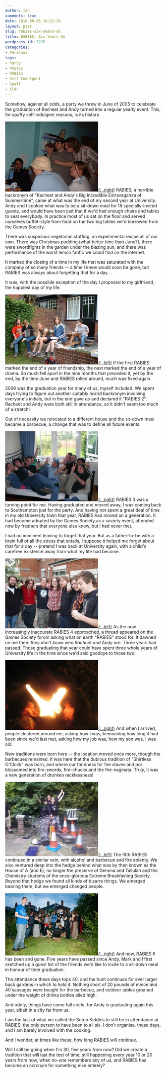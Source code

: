 ```yaml
---
author: Ian
comments: true
date: 2010-06-06 10:22:20
layout: post
slug: rabies-six-years-on
title: RABIES, Six Years On
wordpress_id: 3225
categories:
- Personal
tags:
- Party
- Photos
- RABIES
- Self-Indulgent
- Spaff
- tldr
---
```


Somehow, against all odds, a party we threw in June of 2005 to celebrate the graduation of Racheet and Andy turned into a regular yearly event.  This, for spaffy self-indulgent reasons, is its history.

[![RABIES 1](/blog/2010/06/RABIES1-300x225.jpg){: .right}](/blog/2010/06/RABIES1.jpg)
RABIES, a horrible backronym of "Racheet and Andy's Big Incredible Extravaganza of Summertime", came at what was the end of my second year at University.  Andy and I cooked what was to be a sit-down meal for 18 specially-invited guests, and would have been just that if we'd had enough chairs and tables to seat everybody.  In practice most of us sat on the floor and served ourselves buffet-style from food on the two big tables we'd borrowed from the Games Society.

There was suspicious vegetarian stuffing, an experimental recipe all of our own.  There was Christmas pudding (what better time than June?), there were swordfights in the garden under the blazing sun, and there was performance of the worst lemon fanfic we could find on the internet.

It marked the closing of a time in my life that was saturated with the company of so many friends -- a time I knew would soon be gone, but RABIES was always about forgetting that for a day.

It was, with the possible exception of the day I proposed to my girlfriend, the happiest day of my life.

[![RABIES 2](/blog/2010/06/RABIES2-300x225.jpg){: .left}](/blog/2010/06/RABIES2.jpg)
If the first RABIES marked the end of a year of friendship, the next marked the end of a year of drama.  So much fell apart in the nine months that preceded it, yet by the end, by the time June and RABIES rolled around, much was fixed again.

2006 was the graduation year for many of us, myself included.  We spent days trying to figure out another suitably horrid backronym involving everyone's initials, but in the end gave up and declared it "RABIES 2".  Racheet and Andy were both still in attendance, so it didn't seem too much of a stretch!

Out of necessity we relocated to a different house and the sit-down meal became a barbecue, a change that was to define all future events.

[![RABIES 3](/blog/2010/06/RABIES3-300x225.jpg){: .right}](/blog/2010/06/RABIES3.jpg)
RABIES 3 was a turning point for me.  Having graduated and moved away, I was coming back to Southampton just for the party.  And having not spent a great deal of time in my old University town that year, RABIES had moved on a generation.  It had become adopted by the Games Society as a society event, attended now by freshers that everyone else knew, but I had never met.

I had no imminent leaving to forget that year.  But as a father-to-be with a brain full of all the stress that entails, I suppose it helped me forget about that for a day -- pretend I was back at University again, with a child's carefree existence away from what my life had become.

[![RABIES 4](/blog/2010/06/RABIES4-300x225.jpg){: .left}](/blog/2010/06/RABIES4.jpg)
As the now increasingly inaccurate RABIES 4 approached, a thread appeared on the Games Society forum asking what on earth "RABIES" stood for.  It dawned on me then: _they don't know who Racheet and Andy are_.  Three years had passed.  Those graduating that year could have spent three whole years of University life in the time since we'd said goodbye to those two.

[![RABIES 4](/blog/2010/06/RABIES4-2-300x225.jpg){: .right}](/blog/2010/06/RABIES4-2.jpg)
And when I arrived, people clustered around me, asking how I was, bemoaning how long it had been since we'd last met, asking how my job was, how my son was.  I was old.

New traditions were born here -- the location moved once more, though the barbecues remained.  It was here that the dubious tradition of "Shirtless O'Clock" was born, and where our fondness for fire staves and poi blossomed into fire-swords, fire-chucks and the fire-naginata.  Truly, it was a new generation of drunken recklessness!

[![RABIES 5](/blog/2010/06/RABIES5-300x239.jpg){: .left}](/blog/2010/06/RABIES5.jpg)
The fifth RABIES continued in a similar vein, with alcohol and barbecue and fire aplenty.  We also ventured deep into the hedge behind what was by then known as the House of A (and E), no longer the preserve of Gemma and Tallulah and the Chemistry students of the once-glorious Extreme Breakfasting Society. Beyond that hedge we found all kinds of bizarre things. We emerged bearing them, but we emerged changed people.

<div style="clear:both;"></div>

[![RABIES 6](/blog/2010/06/RABIES6-300x200.jpg){: .right}](/blog/2010/06/RABIES6.jpg)
And now, RABIES 6 has been and gone.  Five years have passed since Andy, Mark and I first sketched up a guest list of the friends we'd like to invite to a sit-down meal in honour of their graduation.

The attendance these days tops 40, and the hunt continues for ever larger back gardens in which to hold it.  Nothing short of 20 pounds of mince and 40 sausages were bought for the barbecue, and outdoor tables groaned under the weight of drinks bottles piled high.

And oddly, things have come full circle, for Andy is graduating again this year, albeit in a city far from us.

I am the last of what we called the Soton Kiddies to still be in attendance at RABIES; the only person to have been to all six.  I don't organise, these days, and I am barely involved with the cooking.

And I wonder, at times like these, how long RABIES will continue.

Will I still be going when I'm 30, five years from now?  Did we create a tradition that will last the test of time, still happening every year 10 or 20 years from now, when no-one remembers any of us, and RABIES has become an acronym for something else entirely?

